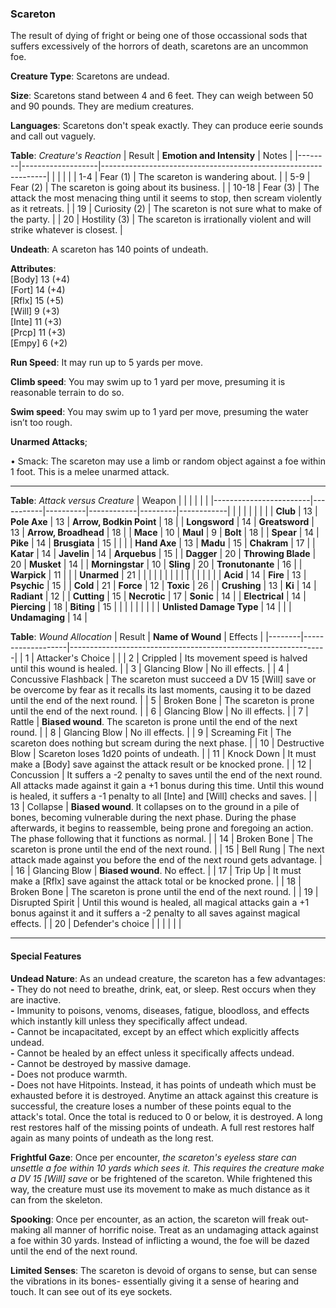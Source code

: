 ### Scareton
The result of dying of fright or being one of those occassional sods that suffers excessively of the horrors of death, scaretons are an uncommon foe.

**Creature Type**: Scaretons are undead.

**Size**: Scaretons stand between 4 and 6 feet. They can weigh between 50 and 90 pounds. They are medium creatures.

**Languages**: Scaretons don't speak exactly. They can produce eerie sounds and call out vaguely.

**Table**: *Creature's Reaction*
| Result | **Emotion and Intensity** | Notes        |
|--------|-------------------|----------------------------------------------------------------|
|        |                                                |                                   |
|   1-4  | Fear (1) | The scareton is wandering about. |
|   5-9  | Fear (2)  | The scareton is going about its business. |
|  10-18 | Fear (3)  | The attack the most menacing thing until it seems to stop, then scream violently as it retreats. |
|   19   | Curiosity (2)  | The scareton is not sure what to make of the party. |
|   20   | Hostility (3)  | The scareton is irrationally violent and will strike whatever is closest. |

**Undeath**: A scareton has 140 points of undeath.

**Attributes**:  
[Body] 13 (+4)  
[Fort] 14 (+4)  
[Rflx] 15 (+5)  
[Will] 9 (+3)  
[Inte] 11 (+3)  
[Prcp] 11 (+3)  
[Empy] 6 (+2)  

**Run Speed**: It may run up to 5 yards per move.

**Climb speed**: You may swim up to 1 yard per move, presuming it is reasonable terrain to do so.

**Swim speed**: You may swim up to 1 yard per move, presuming the water isn’t too rough.

**Unarmed Attacks**;

 • Smack: The scareton may use a limb or random object against a foe within 1 foot. This is a melee unarmed attack.

---------------------

**Table**: *Attack versus Creature*
| Weapon                 |          |            |         |            |         |
|------------------------|-----------|----------|------------|---------|------------|
|                        |          |            |         |            |         |
| **Club**                | 13   | **Pole Axe** | 13     | **Arrow, Bodkin Point**    | 18    |
| **Longsword**              | 14     | **Greatsword** | 13     | **Arrow, Broadhead**       | 18    |
| **Mace**                   | 10    | **Maul** | 9     | **Bolt** | 18    |
| **Spear**                  | 14     | **Pike** | 14     | **Brusgiata** | 15     |  |     |
| **Hand Axe**               | 13     | **Madu** | 15     | **Chakram** | 17    |
| **Katar**                  | 14     | **Javelin** | 14    | **Arquebus** | 15    |
| **Dagger**                 | 20     | **Throwing Blade** | 20   | **Musket** | 14    |
| **Morningstar**            | 10     | **Sling** | 20    | **Tronutonante** | 16    |
| **Warpick**                | 11     |   |    | **Unarmed** | 21    |
|                        |           |          |            |         |            |
|                        |           |          |            |         |            |
| **Acid**                   | 14     | **Fire** | 13     | **Psychic** | 15     |
| **Cold**                   | 21     | **Force** | 12     | **Toxic**  | 26     |
| **Crushing**               | 13     | **Ki** | 14     | **Radiant** | 12     |
| **Cutting**                | 15     | **Necrotic** | 17     | **Sonic** | 14    |
| **Electrical**             | 14     | **Piercing** | 18     | **Biting** | 15    |
|                        |           |          |            |         |            |
| **Unlisted Damage Type** | 14 |    |     | **Undamaging** | 14 |



**Table**: *Wound Allocation*
| Result | **Name of Wound** | Effects                                                        |
|--------|-------------------|----------------------------------------------------------------|
|   1    | Attacker's Choice |                                                                |
|   2    | Crippled          | Its movement speed is halved until this wound is healed.      |
|   3    | Glancing Blow     | No ill effects. |
|   4    | Concussive Flashback  | The scareton must succeed a DV 15 [Will] save or be overcome by fear as it recalls its last moments, causing it to be dazed until the end of the next round. |
|   5    | Broken Bone       | The scareton is prone until the end of the next round. |
|   6    | Glancing Blow     | No ill effects. |
|   7    | Rattle          | **Biased wound**. The scareton is prone until the end of the next round. |
|   8    | Glancing Blow     | No ill effects.                                     |
|   9    | Screaming Fit     | The scareton does nothing but scream during the next phase. |
|   10   | Destructive Blow  | Scareton loses 1d20 points of undeath. |
|   11   | Knock Down        | It must make a [Body] save against the attack result or be knocked prone. |
|   12   | Concussion        | It suffers a -2 penalty to saves until the end of the next round. All attacks made against it gain a +1 bonus during this time. Until this wound is healed, it suffers a -1 penalty to all [Inte] and [Will] checks and saves. |
|   13   | Collapse         | **Biased wound**. It collapses on to the ground in a pile of bones, becoming vulnerable during the next phase. During the phase afterwards, it begins to reassemble, being prone and foregoing an action. The phase following that it functions as normal. |
|   14   | Broken Bone       | The scareton is prone until the end of the next round. |
|   15   | Bell Rung         | The next attack made against you before the end of the next round gets advantage.  |
|   16   | Glancing Blow     | **Biased wound**. No effect. |
|   17   | Trip Up           | It must make a [Rflx] save against the attack total or be knocked prone.                                  |
|   18   | Broken Bone       | The scareton is prone until the end of the next round. |
|   19   | Disrupted Spirit  | Until this wound is healed, all magical attacks gain a +1 bonus against it and it suffers a -2 penalty to all saves against magical effects. |
|   20   | Defender's choice |                                   |
|        |                                                |                                   |

---------------------

#### Special Features

**Undead Nature**: As an undead creature, the scareton has a few advantages:  
**-** They do not need to breathe, drink, eat, or sleep. Rest occurs when they are inactive.  
**-** Immunity to poisons, venoms, diseases, fatigue, bloodloss, and effects which instantly kill unless they specifically affect undead.  
**-** Cannot be incapacitated, except by an effect which explicitly affects undead.  
**-** Cannot be healed by an effect unless it specifically affects undead.  
**-** Cannot be destroyed by massive damage.  
**-** Does not produce warmth.  
**-** Does not have Hitpoints. Instead, it has points of undeath which must be exhausted before it is destroyed. Anytime an attack against this creature is successful, the creature loses a number of these points equal to the attack's total. Once the total is reduced to 0 or below, it is destroyed. A long rest restores half of the missing points of undeath. A full rest restores half again as many points of undeath as the long rest.

**Frightful Gaze**: Once per encounter, _the scareton's eyeless stare can unsettle a foe within 10 yards which sees it. This requires the creature make a DV 15 [Will] save_ or be frightened of the scareton. While frightened this way, the creature must use its movement to make as much distance as it can from the skeleton.

**Spooking**: Once per encounter, as an action, the scareton will freak out- making all manner of horrific noise. Treat as an undamaging attack against a foe within 30 yards. Instead of inflicting a wound, the foe will be dazed until the end of the next round.

**Limited Senses**: The scareton is devoid of organs to sense, but can sense the vibrations in its bones- essentially giving it a sense of hearing and touch. It can see out of its eye sockets.
